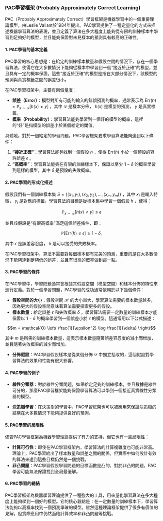 ### PAC學習框架 (Probably Approximately Correct Learning)

PAC（Probably Approximately Correct）學習框架是機器學習中的一個重要理論模型，由Leslie Valiant於1984年提出。PAC學習提供了一種定量化的方式來描述機器學習算法的表現，並且定義了算法在多大程度上能夠從有限的訓練樣本中學習到足夠好的模型，並且能夠保證對未見樣本的預測具有較高的正確性。

#### 1. **PAC學習的基本定義**

PAC學習的核心思想是：在給定的訓練樣本數量和假設空間的情況下，存在一個學習算法，使得它在大多數情況下能夠從樣本中學習到一個“接近於正確”的模型，並且具有一定的概率保證。這些“接近於正確”的模型是指在大部分情況下，該模型的預測與真實標籤之間的誤差很小。

在PAC學習框架中，主要有兩個量度：
- **誤差（Error）**：模型對所有可能的輸入的錯誤預測的概率，通常表示為  $`\text{Err}(h) = \mathbb{P}_{x \sim \mathcal{D}}[h(x) \neq y]`$ ，其中  $`\mathcal{D}`$  是樣本分佈， $`h(x)`$  是模型的預測， $`y`$  是真實標籤。
- **概率（Probability）**：學習算法能夠學習到一個好的模型的概率，這裡的“好”是指模型的誤差小於某個給定的閾值。

具體地，對於一個給定的學習問題，PAC學習框架要求學習算法能夠達到以下條件：
1. **“接近正確”**：學習算法能夠找到一個假設  $`h`$ ，使得  $`\text{Err}(h)`$  小於一個預設的容許誤差  $`\epsilon`$ 。
2. **“高概率”**：學習算法能夠在有限的訓練樣本下，保證以至少  $`1 - \delta`$  的概率學習到這樣的模型，其中  $`\delta`$  是預設的失敗概率。

#### 2. **PAC學習的形式化描述**

假設我們有一個訓練樣本集  $`S = \{(x_1, y_1), (x_2, y_2), \dots, (x_m, y_m)\}`$ ，其中  $`x_i`$  是輸入特徵， $`y_i`$  是對應的標籤。學習算法的目標是從樣本集中學習一個假設  $`h`$ ，使得：

$$\mathbb{P}_{x \sim \mathcal{D}}[h(x) \neq y] \leq \epsilon$$

並且該假設是“有很高概率”滿足這個誤差條件，即：

$$\mathbb{P}[\text{Err}(h) \leq \epsilon] \geq 1 - \delta,$$

其中  $`\epsilon`$  是誤差容忍度， $`\delta`$  是可以接受的失敗概率。

在PAC學習框架中，算法不需要對每個樣本都有完美的預測，重要的是在大多數情況下能夠達到足夠低的誤差，並且有很高的概率做到這一點。

#### 3. **PAC學習的條件**

在PAC學習中，學習問題通常會根據其假設空間（模型空間）和樣本分佈的特性來進行定義。對於一個學習問題，PAC學習的成功通常依賴於以下幾個條件：
- **假設空間的大小**：假設空間  $`\mathcal{H}`$  的大小越大，學習算法需要的樣本數量越多，因為更大的假設空間意味著算法需要探索更多的假設。
- **樣本數量**：給定誤差  $`\epsilon`$  和失敗概率  $`\delta`$ ，學習算法需要一定數量的訓練樣本才能保證以  $`1 - \delta`$  的概率學習到一個誤差小於  $`\epsilon`$  的模型。這通常用以下公式描述：
  
$$m = \mathcal{O} \left( \frac{1}{\epsilon^2} \log \frac{1}{\delta} \right)$$

  其中  $`m`$  是所需的訓練樣本數量，這表示樣本數量隨著誤差容忍度的減小而增加，並且隨著失敗概率的減少而增加。
  
- **分佈假設**：PAC學習假設樣本是從某個分佈  $`\mathcal{D}`$  中獨立抽取的，這個假設對學習算法的效果和性能有很大影響。

#### 4. **PAC學習的例子**

- **線性分類器**：對於線性分類問題，如果給定足夠的訓練樣本，並且數據是線性可分的，那麼PAC學習框架能夠保證學習算法可以學到一個接近真實線性分類器的模型。
  
- **決策樹學習**：在決策樹的學習中，PAC學習框架也可以被應用來保證決策樹的結構在大多數情況下能夠提供良好的預測。

#### 5. **PAC學習的局限性**

儘管PAC學習框架為機器學習理論提供了有力的支持，但它也有一些局限性：
- **計算可行性**：即使在PAC學習框架內，學習算法的計算複雜度也可能非常高。理論上，PAC學習給出了樣本數量和誤差之間的關係，但實際中如何設計有效的算法來達到這些目標仍然是一個挑戰。
- **非凸問題**：PAC學習假設學習問題的目標函數是凸的，對於非凸的問題，PAC學習可能無法保證找到全局最優解。

#### 6. **PAC學習的總結**

PAC學習框架為機器學習理論提供了一種強大的工具，用來量化學習算法在多大程度上能夠學到一個好的模型。它的核心觀點是：在一定數量的訓練樣本下，學習算法能夠以高概率找到一個預測準確的模型。雖然這種理論框架提供了很多有價值的見解，但實際應用中仍然面臨計算效率和非凸問題等挑戰。